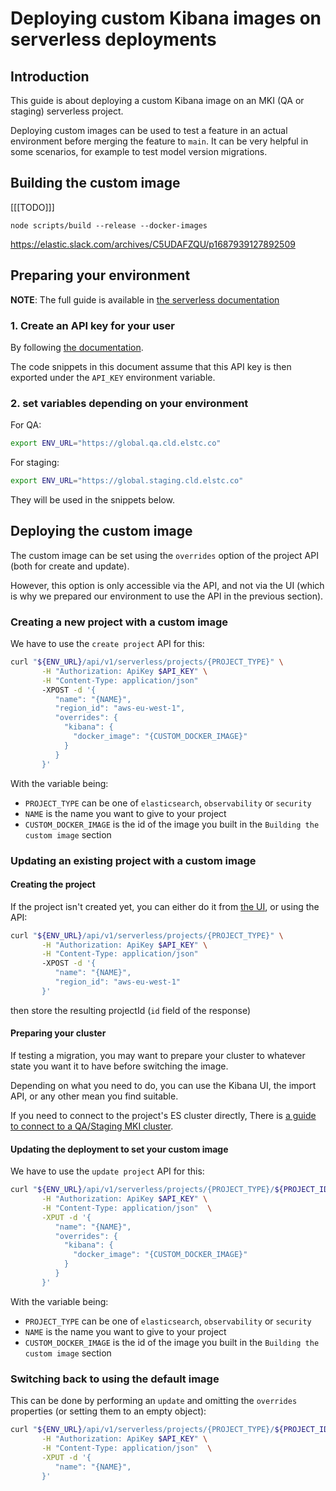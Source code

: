 # Deploying custom Kibana images on serverless deployments

## Introduction

This guide is about deploying a custom Kibana image on an MKI (QA or staging) serverless project. 

Deploying custom images can be used to test a feature in an actual environment before merging the feature to `main`.
It can be very helpful in some scenarios, for example to test model version migrations.

## Building the custom image

[[[TODO]]]

`node scripts/build --release --docker-images`

https://elastic.slack.com/archives/C5UDAFZQU/p1687939127892509

## Preparing your environment

**NOTE**: The full guide is available in [the serverless documentation](https://docs.elastic.dev/serverless/create-project)

### 1. Create an API key for your user

By following [the documentation](https://docs.elastic.dev/serverless/create-project#serverless-api-authentication).

The code snippets in this document assume that this API key is then exported under the `API_KEY` environment variable.

### 2. set variables depending on your environment

For QA:
```bash
export ENV_URL="https://global.qa.cld.elstc.co"
```

For staging:
```bash
export ENV_URL="https://global.staging.cld.elstc.co"
```

They will be used in the snippets below.

## Deploying the custom image

The custom image can be set using the `overrides` option of the project API (both for create and update).

However, this option is only accessible via the API, and not via the UI 
(which is why we prepared our environment to use the API in the previous section).

### Creating a new project with a custom image

We have to use the `create project` API for this:

```bash
curl "${ENV_URL}/api/v1/serverless/projects/{PROJECT_TYPE}" \
       -H "Authorization: ApiKey $API_KEY" \
       -H "Content-Type: application/json" 
       -XPOST -d '{
          "name": "{NAME}",
          "region_id": "aws-eu-west-1",
          "overrides": {
            "kibana": {
              "docker_image": "{CUSTOM_DOCKER_IMAGE}"
            }
          }
       }'
```

With the variable being:
- `PROJECT_TYPE` can be one of `elasticsearch`, `observability` or `security`
- `NAME` is the name you want to give to your project
- `CUSTOM_DOCKER_IMAGE` is the id of the image you built in the `Building the custom image` section

### Updating an existing project with a custom image

#### Creating the project

If the project isn't created yet, you can either do it from [the UI](https://console.qa.cld.elstc.co/projects/create), 
or using the API:

```bash
curl "${ENV_URL}/api/v1/serverless/projects/{PROJECT_TYPE}" \
       -H "Authorization: ApiKey $API_KEY" \
       -H "Content-Type: application/json" 
       -XPOST -d '{
          "name": "{NAME}",
          "region_id": "aws-eu-west-1"
       }'
```

then store the resulting projectId (`id` field of the response)

#### Preparing your cluster

If testing a migration, you may want to prepare your cluster to whatever state you want it to have before switching the image.

Depending on what you need to do, you can use the Kibana UI, the import API, or any other mean you find suitable.

If you need to connect to the project's ES cluster directly, There is [a guide to connect to a QA/Staging MKI cluster](https://docs.elastic.dev/serverless/es-troubleshooting).

#### Updating the deployment to set your custom image

We have to use the `update project` API for this:

```bash
curl "${ENV_URL}/api/v1/serverless/projects/{PROJECT_TYPE}/${PROJECT_ID}" \
       -H "Authorization: ApiKey $API_KEY" \
       -H "Content-Type: application/json"  \
       -XPUT -d '{
          "name": "{NAME}",
          "overrides": {
            "kibana": {
              "docker_image": "{CUSTOM_DOCKER_IMAGE}"
            }
          }
       }'
```

With the variable being:
- `PROJECT_TYPE` can be one of `elasticsearch`, `observability` or `security`
- `NAME` is the name you want to give to your project
- `CUSTOM_DOCKER_IMAGE` is the id of the image you built in the `Building the custom image` section

### Switching back to using the default image

This can be done by performing an `update` and omitting the `overrides` properties (or setting them to an empty object):

```bash
curl "${ENV_URL}/api/v1/serverless/projects/{PROJECT_TYPE}/${PROJECT_ID}" \
       -H "Authorization: ApiKey $API_KEY" \
       -H "Content-Type: application/json"  \
       -XPUT -d '{
          "name": "{NAME}",
       }'
```